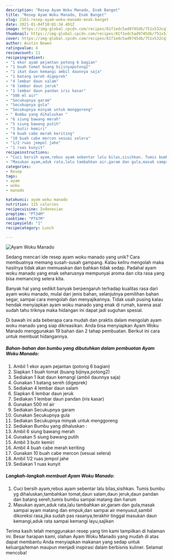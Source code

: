 ```yaml
---
description: "Resep Ayam Woku Manado, Enak Banget"
title: "Resep Ayam Woku Manado, Enak Banget"
slug: 2161-resep-ayam-woku-manado-enak-banget
date: 2021-01-04T10:01:34.491Z
image: https://img-global.cpcdn.com/recipes/81f1edc5ad9745db/751x532cq70/ayam-woku-manado-foto-resep-utama.jpg
thumbnail: https://img-global.cpcdn.com/recipes/81f1edc5ad9745db/751x532cq70/ayam-woku-manado-foto-resep-utama.jpg
cover: https://img-global.cpcdn.com/recipes/81f1edc5ad9745db/751x532cq70/ayam-woku-manado-foto-resep-utama.jpg
author: Austin Bowen
ratingvalue: 4
reviewcount: 11
recipeingredient:
- "1 ekor ayam pejantan potong 6 bagian"
- "1 buah tomat buang bijinyapotong2"
- "1 ikat daun kemangi ambil daunnya saja"
- "1 batang sereh digeprek"
- "4 lembar daun salam"
- "6 lembar daun jeruk"
- "1 lembar daun pandan iris kasar"
- "500 ml air"
- "Secukupnya garam"
- "Secukupnya gula"
- "Secukupnya minyak untuk menggoreng"
- " Bumbu yang dihaluskan "
- "6 siung bawang merah"
- "5 siung bawang putih"
- "3 butir kemiri"
- "4 buah cabe merah keriting"
- "10 buah cabe mercon sesuai selera"
- "1/2 ruas jempol jahe"
- "1 ruas kunyit"
recipeinstructions:
- "Cuci bersih ayam,rebus ayam sebentar lalu bilas,sisihkan. Tumis bumbu yg dihaluskan,tambahkan tomat,daun salam,daun jeruk,daun pandan dan batang sereh,tumis bumbu sampai matang dan harum"
- "Masukan ayam,aduk rata,lalu tambahkan air,garam dan gula,masak sampai ayam matang dan empuk,dan sampai air menyusut,sambil dikoreksi rasa,jika sudah pas rasanya,terakhir tinggal masukan daun kemangi,aduk rata sampai kemangi layu,sajikan"
categories:
- Resep
tags:
- ayam
- woku
- manado

katakunci: ayam woku manado 
nutrition: 115 calories
recipecuisine: Indonesian
preptime: "PT34M"
cooktime: "PT47M"
recipeyield: "1"
recipecategory: Lunch

---
```



![Ayam Woku Manado](https://img-global.cpcdn.com/recipes/81f1edc5ad9745db/751x532cq70/ayam-woku-manado-foto-resep-utama.jpg)

Sedang mencari ide resep ayam woku manado yang unik? Cara membuatnya memang susah-susah gampang. Kalau keliru mengolah maka hasilnya tidak akan memuaskan dan bahkan tidak sedap. Padahal ayam woku manado yang enak seharusnya mempunyai aroma dan cita rasa yang bisa memancing selera kita.

Banyak hal yang sedikit banyak berpengaruh terhadap kualitas rasa dari ayam woku manado, mulai dari jenis bahan, selanjutnya pemilihan bahan segar, sampai cara mengolah dan menyajikannya. Tidak usah pusing kalau hendak menyiapkan ayam woku manado yang enak di rumah, karena asal sudah tahu triknya maka hidangan ini dapat jadi suguhan spesial.




Di bawah ini ada beberapa cara mudah dan praktis dalam mengolah ayam woku manado yang siap dikreasikan. Anda bisa menyiapkan Ayam Woku Manado menggunakan 19 bahan dan 2 tahap pembuatan. Berikut ini cara untuk membuat hidangannya.

<!--inarticleads1-->

##### Bahan-bahan dan bumbu yang dibutuhkan dalam pembuatan Ayam Woku Manado:

1. Ambil 1 ekor ayam pejantan (potong 6 bagian)
1. Siapkan 1 buah tomat (buang bijinya,potong2)
1. Sediakan 1 ikat daun kemangi (ambil daunnya saja)
1. Gunakan 1 batang sereh (digeprek)
1. Sediakan 4 lembar daun salam
1. Siapkan 6 lembar daun jeruk
1. Sediakan 1 lembar daun pandan (iris kasar)
1. Gunakan 500 ml air
1. Sediakan Secukupnya garam
1. Gunakan Secukupnya gula
1. Sediakan Secukupnya minyak untuk menggoreng
1. Sediakan  Bumbu yang dihaluskan :
1. Ambil 6 siung bawang merah
1. Gunakan 5 siung bawang putih
1. Ambil 3 butir kemiri
1. Ambil 4 buah cabe merah keriting
1. Gunakan 10 buah cabe mercon (sesuai selera)
1. Ambil 1/2 ruas jempol jahe
1. Sediakan 1 ruas kunyit




<!--inarticleads2-->

##### Langkah-langkah membuat Ayam Woku Manado:

1. Cuci bersih ayam,rebus ayam sebentar lalu bilas,sisihkan. Tumis bumbu yg dihaluskan,tambahkan tomat,daun salam,daun jeruk,daun pandan dan batang sereh,tumis bumbu sampai matang dan harum
1. Masukan ayam,aduk rata,lalu tambahkan air,garam dan gula,masak sampai ayam matang dan empuk,dan sampai air menyusut,sambil dikoreksi rasa,jika sudah pas rasanya,terakhir tinggal masukan daun kemangi,aduk rata sampai kemangi layu,sajikan




Terima kasih telah menggunakan resep yang tim kami tampilkan di halaman ini. Besar harapan kami, olahan Ayam Woku Manado yang mudah di atas dapat membantu Anda menyiapkan makanan yang sedap untuk keluarga/teman maupun menjadi inspirasi dalam berbisnis kuliner. Selamat mencoba!
